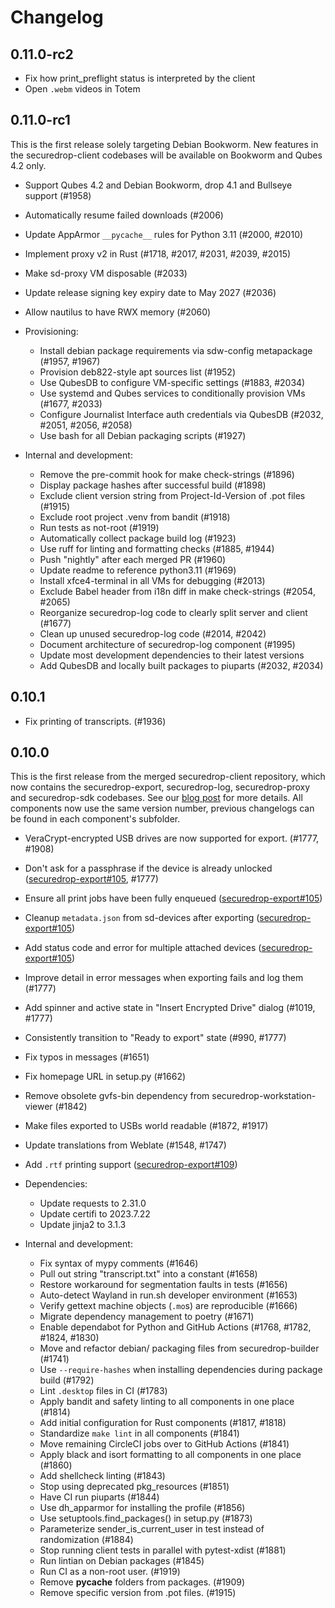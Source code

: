 # Changelog

## 0.11.0-rc2

* Fix how print_preflight status is interpreted by the client
* Open `.webm` videos in Totem

## 0.11.0-rc1

This is the first release solely targeting Debian Bookworm. New features in the securedrop-client codebases will be available on Bookworm and Qubes 4.2 only.

* Support Qubes 4.2 and Debian Bookworm, drop 4.1 and Bullseye support (#1958)
* Automatically resume failed downloads (#2006)
* Update AppArmor `__pycache__` rules for Python 3.11 (#2000, #2010)
* Implement proxy v2 in Rust (#1718, #2017, #2031, #2039, #2015)
* Make sd-proxy VM disposable (#2033)
* Update release signing key expiry date to May 2027 (#2036)
* Allow nautilus to have RWX memory (#2060)

* Provisioning:
  * Install debian package requirements via sdw-config metapackage (#1957, #1967)
  * Provision deb822-style apt sources list (#1952)
  * Use QubesDB to configure VM-specific settings (#1883, #2034)
  * Use systemd and Qubes services to conditionally provision VMs (#1677, #2033)
  * Configure Journalist Interface auth credentials via QubesDB (#2032, #2051, #2056, #2058)
  * Use bash for all Debian packaging scripts (#1927)

* Internal and development:
  * Remove the pre-commit hook for make check-strings (#1896)
  * Display package hashes after successful build (#1898)
  * Exclude client version string from Project-Id-Version of .pot files (#1915)
  * Exclude root project .venv from bandit (#1918)
  * Run tests as not-root (#1919)
  * Automatically collect package build log (#1923)
  * Use ruff for linting and formatting checks (#1885, #1944)
  * Push "nightly" after each merged PR (#1960)
  * Update readme to reference python3.11 (#1969)
  * Install xfce4-terminal in all VMs for debugging (#2013)
  * Exclude Babel header from i18n diff in make check-strings (#2054, #2065)
  * Reorganize securedrop-log code to clearly split server and client (#1677)
  * Clean up unused securedrop-log code (#2014, #2042)
  * Document architecture of securedrop-log component (#1995)
  * Update most development dependencies to their latest versions
  * Add QubesDB and locally built packages to piuparts (#2032, #2034)


## 0.10.1
* Fix printing of transcripts. (#1936)

## 0.10.0

This is the first release from the merged securedrop-client repository, which now
contains the securedrop-export, securedrop-log, securedrop-proxy and securedrop-sdk
codebases. See our [blog post](https://securedrop.org/news/consolidating-securedrop-workstations-git-repositories-to-make-development-easier/) for more details.
All components now use the same version number, previous changelogs can be found in each
component's subfolder.

* VeraCrypt-encrypted USB drives are now supported for export. (#1777, #1908)
* Don't ask for a passphrase if the device is already unlocked ([securedrop-export#105](https://github.com/freedomofpress/securedrop-export/pull/105), #1777)
* Ensure all print jobs have been fully enqueued ([securedrop-export#105](https://github.com/freedomofpress/securedrop-export/pull/105))
* Cleanup `metadata.json` from sd-devices after exporting ([securedrop-export#105](https://github.com/freedomofpress/securedrop-export/pull/105))
* Add status code and error for multiple attached devices ([securedrop-export#105](https://github.com/freedomofpress/securedrop-export/pull/105))
* Improve detail in error messages when exporting fails and log them (#1777)
* Add spinner and active state in "Insert Encrypted Drive" dialog (#1019, #1777)
* Consistently transition to "Ready to export" state (#990, #1777)
* Fix typos in messages (#1651)
* Fix homepage URL in setup.py (#1662)
* Remove obsolete gvfs-bin dependency from securedrop-workstation-viewer (#1842)
* Make files exported to USBs world readable (#1872, #1917)
* Update translations from Weblate (#1548, #1747)
* Add `.rtf` printing support ([securedrop-export#109](https://github.com/freedomofpress/securedrop-export/pull/109))

* Dependencies:
  * Update requests to 2.31.0
  * Update certifi to 2023.7.22
  * Update jinja2 to 3.1.3

* Internal and development:
  * Fix syntax of mypy comments (#1646)
  * Pull out string "transcript.txt" into a constant (#1658)
  * Restore workaround for segmentation faults in tests (#1656)
  * Auto-detect Wayland in run.sh developer environment (#1653)
  * Verify gettext machine objects (`.mo`s) are reproducible (#1666)
  * Migrate dependency management to poetry (#1671)
  * Enable dependabot for Python and GitHub Actions (#1768, #1782, #1824, #1830)
  * Move and refactor debian/ packaging files from securedrop-builder (#1741)
  * Use `--require-hashes` when installing dependencies during package build (#1792)
  * Lint `.desktop` files in CI (#1783)
  * Apply bandit and safety linting to all components in one place (#1814)
  * Add initial configuration for Rust components (#1817, #1818)
  * Standardize `make lint` in all components (#1841)
  * Move remaining CircleCI jobs over to GitHub Actions (#1841)
  * Apply black and isort formatting to all components in one place (#1860)
  * Add shellcheck linting (#1843)
  * Stop using deprecated pkg_resources (#1851)
  * Have CI run piuparts (#1844)
  * Use dh_apparmor for installing the profile (#1856)
  * Use setuptools.find_packages() in setup.py (#1873)
  * Parameterize sender_is_current_user in test instead of randomization (#1884)
  * Stop running client tests in parallel with pytest-xdist (#1881)
  * Run lintian on Debian packages (#1845)
  * Run CI as a non-root user. (#1919)
  * Remove __pycache__ folders from packages. (#1909)
  * Remove specific version from .pot files. (#1915)
